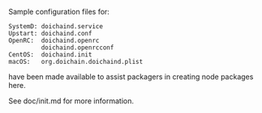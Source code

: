 Sample configuration files for:
```
SystemD: doichaind.service
Upstart: doichaind.conf
OpenRC:  doichaind.openrc
         doichaind.openrcconf
CentOS:  doichaind.init
macOS:   org.doichain.doichaind.plist
```
have been made available to assist packagers in creating node packages here.

See doc/init.md for more information.

